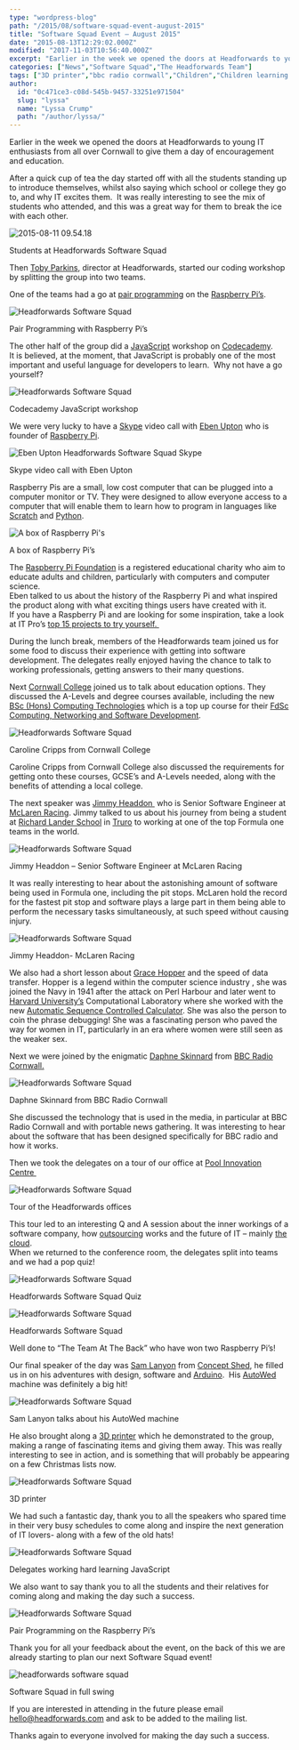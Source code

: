 ```yaml
---
type: "wordpress-blog"
path: "/2015/08/software-squad-event-august-2015"
title: "Software Squad Event – August 2015"
date: "2015-08-13T12:29:02.000Z"
modified: "2017-11-03T10:56:40.000Z"
excerpt: "Earlier in the week we opened the doors at Headforwards to young IT enthusiasts from all over Cornwall to give them a day of encouragement and education. After a quick cup of tea the day started off with all the students standing up to introduce themselves, whilst also saying which school or college they go …"
categories: ["News","Software Squad","The Headforwards Team"]
tags: ["3D printer","bbc radio cornwall","Children","Children learning to code","code academy","Code club","Codecademy","Coding","concept shed","Cornwall","cornwall college","daphne skinnard","Eben Upton","education","grace hopper","Headforwards","JavaScript","jimmy headdon","McLaren racing","pair programming","Python","Raspberry Pi","sam lanyon","Scratch","Skype","Software","Software Cornwall","Software Squad","toby parkins"]
author:
  id: "0c471ce3-c08d-545b-9457-33251e971504"
  slug: "lyssa"
  name: "Lyssa Crump"
  path: "/author/lyssa/"
---
```

Earlier in the week we opened the doors at Headforwards to young IT enthusiasts from all over Cornwall to give them a day of encouragement and education.

After a quick cup of tea the day started off with all the students standing up to introduce themselves, whilst also saying which school or college they go to, and why IT excites them.  It was really interesting to see the mix of students who attended, and this was a great way for them to break the ice with each other.


<section class="gallery">


![2015-08-11 09.54.18](/wp-content/uploads/2015/08/2015-08-11-09.54.18.jpg)

</section>



Students at Headforwards Software Squad

Then [Toby Parkins](https://uk.linkedin.com/in/tobyparkins), director at Headforwards, started our coding workshop by splitting the group into two teams.

One of the teams had a go at [pair programming](http://www.headforwards.com/2015/07/what-is-pair-programming/) on the [Raspberry Pi’s](https://www.raspberrypi.org/).


<section class="gallery">


![Headforwards Software Squad](/wp-content/uploads/2015/08/2015-08-11-11.01.13.jpg)

</section>



Pair Programming with Raspberry Pi’s

The other half of the group did a [JavaScript](https://www.javascript.com/) workshop on [Codecademy](https://www.codecademy.com/tracks/javascript).  
It is believed, at the moment, that JavaScript is probably one of the most important and useful language for developers to learn.  Why not have a go yourself?


<section class="gallery">


![Headforwards Software Squad](/wp-content/uploads/2015/08/2015-08-11-10.44.25.jpg)

</section>



Codecademy JavaScript workshop

We were very lucky to have a [Skype](http://www.skype.com/en/) video call with [Eben Upton](https://www.raspberrypi.org/blog/author/eben/) who is founder of [Raspberry Pi](https://www.raspberrypi.org/).


<section class="gallery">


![Eben Upton Headforwards Software Squad Skype](/wp-content/uploads/2015/08/2015-08-11-12.11.41.jpg)

</section>



Skype video call with Eben Upton

Raspberry Pis are a small, low cost computer that can be plugged into a computer monitor or TV. They were designed to allow everyone access to a computer that will enable them to learn how to program in languages like [Scratch](https://scratch.mit.edu/) and [Python](https://www.python.org/).


<section class="gallery">


![A box of Raspberry Pi's](/wp-content/uploads/2015/08/2015-08-11-14.30.42.jpg)

</section>



A box of Raspberry Pi’s

The [Raspberry Pi Foundation](https://www.raspberrypi.org/stories/) is a registered educational charity who aim to educate adults and children, particularly with computers and computer science.  
Eben talked to us about the history of the Raspberry Pi and what inspired the product along with what exciting things users have created with it.  
If you have a Raspberry Pi and are looking for some inspiration, take a look at IT Pro’s [top 15 projects to try yourself. ](http://www.itpro.co.uk/mobile/21862/raspberry-pi-top-15-projects-to-try-yourself)

During the lunch break, members of the Headforwards team joined us for some food to discuss their experience with getting into software development. The delegates really enjoyed having the chance to talk to working professionals, getting answers to their many questions.

Next [Cornwall College](https://www.cornwall.ac.uk/) joined us to talk about education options. They discussed the A-Levels and degree courses available, including the new [BSc (Hons) Computing Technologies](https://www.cornwall.ac.uk/courses/bschons-computing-technologies-top-upsubject-approval) which is a top up course for their [FdSc Computing, Networking and Software Development](https://www.cornwall.ac.uk/courses/bschons-computing-technologies-top-upsubject-approval).


<section class="gallery">


![Headforwards Software Squad ](/wp-content/uploads/2015/08/2015-08-11-13.16.40.jpg)

</section>



Caroline Cripps from Cornwall College

Caroline Cripps from Cornwall College also discussed the requirements for getting onto these courses, GCSE’s and A-Levels needed, along with the benefits of attending a local college.

The next speaker was [Jimmy Headdon ](https://uk.linkedin.com/in/jimmyheaddon) who is Senior Software Engineer at [McLaren Racing](http://www.mclaren.com/). Jimmy talked to us about his journey from being a student at [Richard Lander School](http://www.richardlander.co.uk/) in [Truro](http://www.visittruro.org.uk/) to working at one of the top Formula one teams in the world.


<section class="gallery">


![Headforwards Software Squad ](/wp-content/uploads/2015/08/2015-08-11-13.55.06.jpg)

</section>



Jimmy Headdon – Senior Software Engineer at McLaren Racing

It was really interesting to hear about the astonishing amount of software being used in Formula one, including the pit stops. McLaren hold the record for the fastest pit stop and software plays a large part in them being able to perform the necessary tasks simultaneously, at such speed without causing injury.


<section class="gallery">


![Headforwards Software Squad ](/wp-content/uploads/2015/08/2015-08-11-14.17.35.jpg)

</section>



Jimmy Headdon- McLaren Racing

We also had a short lesson about [Grace Hopper](https://en.wikipedia.org/wiki/Grace_Hopper) and the speed of data transfer. Hopper is a legend within the computer science industry , she was joined the Navy in 1941 after the attack on Perl Harbour and later went to [Harvard University’s](http://www.harvard.edu/) Computational Laboratory where she worked with the new [Automatic Sequence Controlled Calculator](http://www-03.ibm.com/ibm/history/exhibits/markI/markI_intro.html). She was also the person to coin the phrase debugging! She was a fascinating person who paved the way for women in IT, particularly in an era where women were still seen as the weaker sex.

Next we were joined by the enigmatic [Daphne Skinnard](https://twitter.com/daphneskinnard) from [BBC Radio Cornwall.](http://www.bbc.co.uk/radiocornwall)

<section class="gallery">


![Headforwards Software Squad ](/wp-content/uploads/2015/08/2015-08-11-14.43.31.jpg)

</section>



Daphne Skinnard from BBC Radio Cornwall

She discussed the technology that is used in the media, in particular at BBC Radio Cornwall and with portable news gathering. It was interesting to hear about the software that has been designed specifically for BBC radio and how it works.

Then we took the delegates on a tour of our office at [Pool Innovation Centre ](http://www.cornwallinnovation.co.uk/pool-innovation-centre)

<section class="gallery">


![Headforwards Software Squad ](/wp-content/uploads/2015/08/2015-08-11-15.05.15.jpg)

</section>



Tour of the Headforwards offices

This tour led to an interesting Q and A session about the inner workings of a software company, how [outsourcing](http://www.headforwards.com/2015/07/outsourcing-onshore-nearshore-or-offshore-still-unsure/) works and the future of IT – mainly [the cloud](http://www.headforwards.com/2015/07/what-is-the-cloud/).  
When we returned to the conference room, the delegates split into teams and we had a pop quiz!


<section class="gallery">


![Headforwards Software Squad ](/wp-content/uploads/2015/08/2015-08-11-15.53.49.jpg)

</section>



Headforwards Software Squad Quiz


<section class="gallery">


![Headforwards Software Squad ](/wp-content/uploads/2015/08/2015-08-11-15.54.04.jpg)

</section>



Headforwards Software Squad

Well done to “The Team At The Back” who have won two Raspberry Pi’s!

Our final speaker of the day was [Sam Lanyon](https://www.linkedin.com/in/conceptshed) from [Concept Shed](http://www.conceptshed.com/), he filled us in on his adventures with design, software and [Arduino](https://www.arduino.cc/).  His [AutoWed](http://www.conceptshed.com/projects/autowed-wedding-machine/) machine was definitely a big hit!


<section class="gallery">


![Headforwards Software Squad ](/wp-content/uploads/2015/08/2015-08-11-16.13.12.jpg)

</section>



Sam Lanyon talks about his AutoWed machine

He also brought along a [3D printer](https://en.wikipedia.org/wiki/3D_printing) which he demonstrated to the group, making a range of fascinating items and giving them away. This was really interesting to see in action, and is something that will probably be appearing on a few Christmas lists now.


<section class="gallery">


![Headforwards Software Squad ](/wp-content/uploads/2015/08/2015-08-11-16.17.14.jpg)

</section>



3D printer

We had such a fantastic day, thank you to all the speakers who spared time in their very busy schedules to come along and inspire the next generation of IT lovers- along with a few of the old hats!


<section class="gallery">


![Headforwards Software Squad ](/wp-content/uploads/2015/08/2015-08-11-11.28.31.jpg)

</section>



Delegates working hard learning JavaScript

We also want to say thank you to all the students and their relatives for coming along and making the day such a success.


<section class="gallery">


![Headforwards Software Squad](/wp-content/uploads/2015/08/2015-08-11-10.58.47.jpg)

</section>



Pair Programming on the Raspberry Pi’s

Thank you for all your feedback about the event, on the back of this we are already starting to plan our next Software Squad event!


<section class="gallery">


![headforwards software squad](/wp-content/uploads/2015/08/2015-08-11-10.45.00.jpg)

</section>



Software Squad in full swing

If you are interested in attending in the future please email hello@headforwards.com and ask to be added to the mailing list.

Thanks again to everyone involved for making the day such a success.
